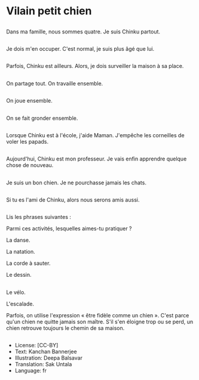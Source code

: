 # Vilain petit chien

##
Dans ma famille, nous sommes quatre. Je suis Chinku partout.

##
Je dois m'en occuper. C'est normal, je suis plus âgé que lui.

##
Parfois, Chinku est ailleurs. Alors, je dois surveiller la maison à sa place.

##
On partage tout. On travaille ensemble.

##
On joue ensemble.

##
On se fait gronder ensemble.

##
Lorsque Chinku est à l'école, j'aide Maman. J'empêche les corneilles de voler les papads.

##
Aujourd'hui, Chinku est mon professeur. Je vais enfin apprendre quelque chose de nouveau.

##
Je suis un bon chien. Je ne pourchasse jamais les chats.

##
Si tu es l'ami de Chinku, alors nous serons amis aussi.

##
Lis les phrases suivantes :

Parmi ces activités, lesquelles aimes-tu pratiquer ?

La danse.

La natation.

La corde à sauter.

Le dessin.

##
Le vélo.

L'escalade.

Parfois, on utilise l'expression « être fidèle comme un chien ». C'est parce qu'un chien ne quitte jamais son maître. S'il s'en éloigne trop ou se perd, un chien retrouve toujours le chemin de sa maison.

##
* License: [CC-BY]
* Text: Kanchan Bannerjee
* Illustration: Deepa Balsavar
* Translation: Sak Untala
* Language: fr
